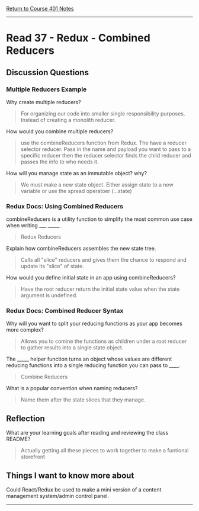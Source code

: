 [Return to Course 401 Notes](https://KrisDunning.github.io/401-Reading-Notes)

-----

# Read 37 - Redux - Combined Reducers

## Discussion Questions

### Multiple Reducers Example

Why create multiple reducers?
> For organizing our code into smaller single responsibility purposes. Instead of creating a monolith reducer.

How would you combine multiple reducers?
> use the combineReducers function from Redux. The have a reducer selector reducer. Pass in the name and payload you want to pass to a specific reducer then the reducer selector finds the child reducer and passes the info to who needs it.

How will you manage state as an immutable object? why?
> We must make a new state object. Either assign state to a new variable or use the spread operatoer (...state)

### Redux Docs: Using Combined Reducers

combineReducers is a utility function to simplify the most common use case when writing ___ _____ .
> Redux Reducers

Explain how combineReducers assembles the new state tree.
> Calls all "slice" reducers and gives them the chance to respond and update its "slice" of state.

How would you define initial state in an app using combineReducers?
> Have the root reducer return the initial state value when the state argument is undefined.

### Redux Docs: Combined Reducer Syntax

Why will you want to split your reducing functions as your app becomes more complex?
> Allows you to comine the functions as children under a root reducer to gather results into a single state object.

The _____ helper function turns an object whose values are different reducing functions into a single reducing function you can pass to ____.
> Combine Reducers

What is a popular convention when naming reducers?
> Name them after the state slices that they manage.

## Reflection

What are your learning goals after reading and reviewing the class README?
> Actually getting all these pieces to work together to make a funtional storefront

## Things I want to know more about

Could React/Redux be used to make a mini version of a content management system/admin control panel.

-----
